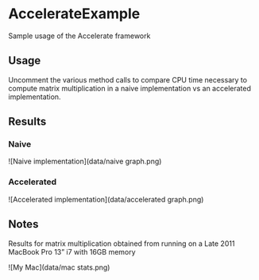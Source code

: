 # AccelerateExample

Sample usage of the Accelerate framework

## Usage

Uncomment the various method calls to compare CPU time necessary to compute matrix multiplication in a naive implementation vs an accelerated implementation.

## Results

### Naive

![Naive implementation](data/naive graph.png)

### Accelerated

![Accelerated implementation](data/accelerated graph.png)

## Notes

Results for matrix multiplication obtained from running on a Late 2011 MacBook Pro 13” i7 with 16GB memory

![My Mac](data/mac stats.png)
